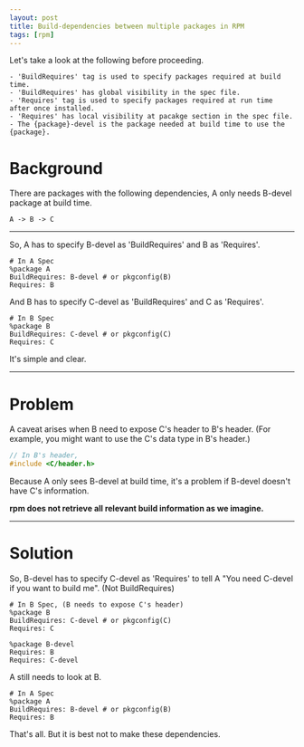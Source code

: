 ```yaml
---
layout: post
title: Build-dependencies between multiple packages in RPM
tags: [rpm]
---
```



Let's take a look at the following before proceeding.  

	- 'BuildRequires' tag is used to specify packages required at build time.
	- 'BuildRequires' has global visibility in the spec file.
	- 'Requires' tag is used to specify packages required at run time after once installed.
	- 'Requires' has local visibility at pacakge section in the spec file.
	- The {package}-devel is the package needed at build time to use the {package}.

# Background
There are packages with the following dependencies, 
A only needs B-devel package at build time.
```
A -> B -> C
```

---

So, A has to specify B-devel as 'BuildRequires' and B as 'Requires'.

```rpm
# In A Spec
%package A
BuildRequires: B-devel # or pkgconfig(B)
Requires: B
```

And B has to specify C-devel as 'BuildRequires' and C as 'Requires'.

```rpm
# In B Spec
%package B
BuildRequires: C-devel # or pkgconfig(C)
Requires: C
```

It's simple and clear.

---

# Problem
A caveat arises when B need to expose C's header to B's header. (For example, you might want to use the C's data type in B's header.)

```cpp
// In B's header,
#include <C/header.h>
```

Because A only sees B-devel at build time, it's a problem if B-devel doesn't have C's information.  

**rpm does not retrieve all relevant build information as we imagine.**

---

# Solution
So, B-devel has to specify C-devel as 'Requires' to tell A "You need C-devel if you want to build me". (Not BuildRequires)

```rpm
# In B Spec, (B needs to expose C's header)
%package B
BuildRequires: C-devel # or pkgconfig(C)
Requires: C

%package B-devel
Requires: B
Requires: C-devel
```

A still needs to look at B.
```rpm
# In A Spec
%package A
BuildRequires: B-devel # or pkgconfig(B)
Requires: B
```

That's all. But it is best not to make these dependencies.
